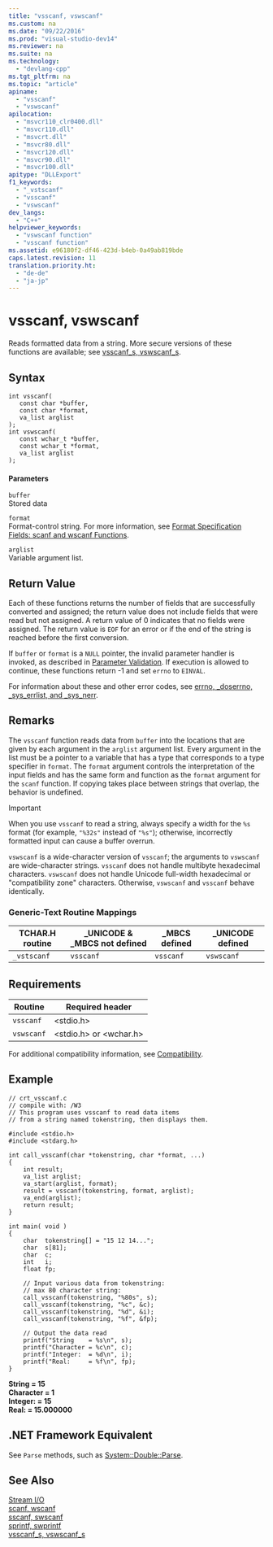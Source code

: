 ```yaml
---
title: "vsscanf, vswscanf"
ms.custom: na
ms.date: "09/22/2016"
ms.prod: "visual-studio-dev14"
ms.reviewer: na
ms.suite: na
ms.technology: 
  - "devlang-cpp"
ms.tgt_pltfrm: na
ms.topic: "article"
apiname: 
  - "vsscanf"
  - "vswscanf"
apilocation: 
  - "msvcr110_clr0400.dll"
  - "msvcr110.dll"
  - "msvcrt.dll"
  - "msvcr80.dll"
  - "msvcr120.dll"
  - "msvcr90.dll"
  - "msvcr100.dll"
apitype: "DLLExport"
f1_keywords: 
  - "_vstscanf"
  - "vsscanf"
  - "vswscanf"
dev_langs: 
  - "C++"
helpviewer_keywords: 
  - "vswscanf function"
  - "vsscanf function"
ms.assetid: e96180f2-df46-423d-b4eb-0a49ab819bde
caps.latest.revision: 11
translation.priority.ht: 
  - "de-de"
  - "ja-jp"
---
```

# vsscanf, vswscanf
Reads formatted data from a string. More secure versions of these functions are available; see [vsscanf_s, vswscanf_s](../vs140/vsscanf_s--vswscanf_s.md).  
  
## Syntax  
  
```  
int vsscanf(  
   const char *buffer,  
   const char *format,  
   va_list arglist  
);  
int vswscanf(  
   const wchar_t *buffer,  
   const wchar_t *format,  
   va_list arglist  
);  
```  
  
#### Parameters  
 `buffer`  
 Stored data  
  
 `format`  
 Format-control string. For more information, see [Format Specification Fields: scanf and wscanf Functions](../vs140/format-specification-fields--scanf-and-wscanf-functions.md).  
  
 `arglist`  
 Variable argument list.  
  
## Return Value  
 Each of these functions returns the number of fields that are successfully converted and assigned; the return value does not include fields that were read but not assigned. A return value of 0 indicates that no fields were assigned. The return value is `EOF` for an error or if the end of the string is reached before the first conversion.  
  
 If `buffer` or `format` is a `NULL` pointer, the invalid parameter handler is invoked, as described in [Parameter Validation](../vs140/parameter-validation.md). If execution is allowed to continue, these functions return -1 and set `errno` to `EINVAL`.  
  
 For information about these and other error codes, see [errno, _doserrno, _sys_errlist, and _sys_nerr](../vs140/errno--_doserrno--_sys_errlist--and-_sys_nerr.md).  
  
## Remarks  
 The `vsscanf` function reads data from `buffer` into the locations that are given by each argument in the `arglist` argument list. Every argument in the list must be a pointer to a variable that has a type that corresponds to a type specifier in `format`. The `format` argument controls the interpretation of the input fields and has the same form and function as the `format` argument for the `scanf` function. If copying takes place between strings that overlap, the behavior is undefined.  
  
> [!IMPORTANT]
>  When you use `vsscanf` to read a string, always specify a width for the `%s` format (for example, `"%32s"` instead of `"%s"`); otherwise, incorrectly formatted input can cause a buffer overrun.  
  
 `vswscanf` is a wide-character version of `vsscanf`; the arguments to `vswscanf` are wide-character strings. `vsscanf` does not handle multibyte hexadecimal characters. `vswscanf` does not handle Unicode full-width hexadecimal or "compatibility zone" characters. Otherwise, `vswscanf` and `vsscanf` behave identically.  
  
### Generic-Text Routine Mappings  
  
|TCHAR.H routine|_UNICODE & _MBCS not defined|_MBCS defined|_UNICODE defined|  
|---------------------|------------------------------------|--------------------|-----------------------|  
|`_vstscanf`|`vsscanf`|`vsscanf`|`vswscanf`|  
  
## Requirements  
  
|Routine|Required header|  
|-------------|---------------------|  
|`vsscanf`|\<stdio.h>|  
|`vswscanf`|\<stdio.h> or \<wchar.h>|  
  
 For additional compatibility information, see [Compatibility](../vs140/compatibility.md).  
  
## Example  
  
```  
// crt_vsscanf.c  
// compile with: /W3  
// This program uses vsscanf to read data items  
// from a string named tokenstring, then displays them.  
  
#include <stdio.h>  
#include <stdarg.h>  
  
int call_vsscanf(char *tokenstring, char *format, ...)  
{  
    int result;  
    va_list arglist;  
    va_start(arglist, format);  
    result = vsscanf(tokenstring, format, arglist);  
    va_end(arglist);  
    return result;  
}  
  
int main( void )  
{  
    char  tokenstring[] = "15 12 14...";  
    char  s[81];  
    char  c;  
    int   i;  
    float fp;  
  
    // Input various data from tokenstring:  
    // max 80 character string:  
    call_vsscanf(tokenstring, "%80s", s);  
    call_vsscanf(tokenstring, "%c", &c);  
    call_vsscanf(tokenstring, "%d", &i);  
    call_vsscanf(tokenstring, "%f", &fp);  
  
    // Output the data read  
    printf("String    = %s\n", s);  
    printf("Character = %c\n", c);  
    printf("Integer:  = %d\n", i);  
    printf("Real:     = %f\n", fp);  
}  
```  
  
 **String    = 15**  
**Character = 1**  
**Integer:  = 15**  
**Real:     = 15.000000**   
## .NET Framework Equivalent  
 See `Parse` methods, such as [System::Double::Parse](https://msdn.microsoft.com/en-us/library/system.double.parse.aspx).  
  
## See Also  
 [Stream I/O](../vs140/stream-i-o.md)   
 [scanf, wscanf](../vs140/scanf--_scanf_l--wscanf--_wscanf_l.md)   
 [sscanf, swscanf](../vs140/sscanf--_sscanf_l--swscanf--_swscanf_l.md)   
 [sprintf, swprintf](../vs140/sprintf--_sprintf_l--swprintf--_swprintf_l--__swprintf_l.md)   
 [vsscanf_s, vswscanf_s](../vs140/vsscanf_s--vswscanf_s.md)
